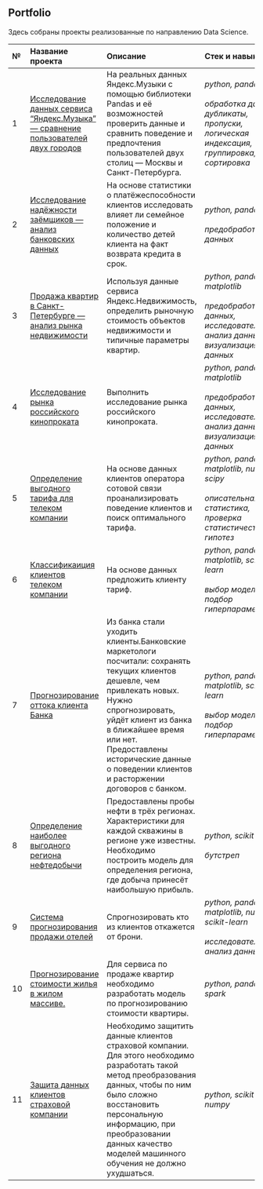 ## Portfolio

Здесь собраны проекты реализованные по направлению Data Science.

| № | Название проекта | Описание | Стек и навыки| 
| :---------------------- | :---------------------- | :---------------------- | :---------------------- | 
| 1 | [Исследование данных сервиса “Яндекс.Музыка” — сравнение пользователей двух городов](yandex_music) | На реальных данных Яндекс.Музыки c помощью библиотеки Pandas и её возможностей проверить данные и сравнить поведение и предпочтения пользователей двух столиц — Москвы и Санкт-Петербурга. | *python, pandas* <br><br> *обработка данных, дубликаты, пропуски, логическая индексация, группировка, сортировка*|
| 2 | [Исследование надёжности заёмщиков — анализ банковских данных](customer_reliability) | На основе статистики о платёжеспособности клиентов исследовать влияет ли семейное положение и количество детей клиента на факт возврата кредита в срок.  | *python, pandas* <br><br> *предобработка данных* |
| 3 | [Продажа квартир в Санкт-Петербурге — анализ рынка недвижимости](real_estate) | Используя данные сервиса Яндекс.Недвижимость, определить рыночную стоимость объектов недвижимости и типичные параметры квартир. | *python, pandas, matplotlib* <br><br> *предобработка данных,* <br> *исследовательский анализ данных,* <br> *визуализация данных* |
| 4 | [Исследование рынка российского кинопроката](film_distribution) | Выполнить исследование рынка российского кинопроката. | *python, pandas, matplotlib* <br><br> *предобработка данных,* <br> *исследовательский анализ данных,* <br> *визуализация данных* <br> |
| 5 | [Определение выгодного тарифа для телеком компании](tariff_analysis) | На основе данных клиентов оператора сотовой связи проанализировать поведение клиентов и поиск оптимального тарифа. | *python, pandas, matplotlib, numpy, scipy* <br> <br> *описательная статистика,* <br> *проверка статистичестких гипотез*  |
| 6 | [Классификаиция клиентов телеком компании](tariff_selection) | На основе данных предложить клиенту тариф. | *python, pandas, matplotlib, scikit-learn* <br><br> *выбор модели МО,* <br> *подбор гиперпараметров*  |
| 7 | [Прогнозирование оттока клиента Банка](customer_churn) | Из банка стали уходить клиенты.Банковские маркетологи посчитали: сохранять текущих клиентов дешевле, чем привлекать новых. Нужно спрогнозировать, уйдёт клиент из банка в ближайшее время или нет. Предоставлены исторические данные о поведении клиентов и расторжении договоров с банком. | *python, pandas, matplotlib, scikit-learn* <br><br> *выбор модели МО,* <br> *подбор гиперпараметров* |
| 8 | [Определение наиболее выгодного региона нефтедобычи](oil_production) | Предоставлены пробы нефти в трёх регионах. Характеристики для каждой скважины в регионе уже известны. Необходимо построить модель для определения региона, где добыча принесёт наибольшую прибыль. | *python, scikit-learn* <br><br> *бутстреп* |
| 9 | [Система прогнозирования продажи отелей](sales_forecasting) | Спрогнозировать кто из клиентов откажется от брони. | *python, pandas, matplotlib, numpy, scikit-learn* <br><br> *исследовательский анализ данных* |
| 10 | [Прогнозирование стоимости жилья в жилом массиве.](apartment_cost) | Для сервиса по продаже квартир необходимо разработать модель по прогнозированию стоимости квартиры. | *python, pandas, spark* |
| 11 | [Защита данных клиентов страховой компании](data_protection) | Необходимо защитить данные клиентов страховой компании. Для этого необходимо разработать такой метод преобразования данных, чтобы по ним было сложно восстановить персональную информацию, при преобразовании данных качество моделей машинного обучения не должно ухудшаться. | *python, scikit-learn, numpy* |
